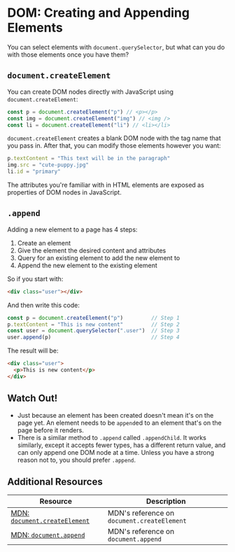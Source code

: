 # DOM: Creating and Appending Elements

You can select elements with `document.querySelector`, but what can you do with those elements once you have them?

## `document.createElement`

You can create DOM nodes directly with JavaScript using `document.createElement`:

```js
const p = document.createElement("p") // <p></p>
const img = document.createElement("img") // <img />
const li = document.createElement("li") // <li></li>
```

`document.createElement` creates a blank DOM node with the tag name that you pass in. After that, you can modify those elements however you want:

```js
p.textContent = "This text will be in the paragraph"
img.src = "cute-puppy.jpg"
li.id = "primary"
```

The attributes you're familiar with in HTML elements are exposed as properties of DOM nodes in JavaScript.

## `.append`

Adding a new element to a page has 4 steps:

1. Create an element
2. Give the element the desired content and attributes
3. Query for an existing element to add the new element to
4. Append the new element to the existing element

So if you start with:

```html
<div class="user"></div>
```

And then write this code:

```js
const p = document.createElement("p")         // Step 1
p.textContent = "This is new content"         // Step 2
const user = document.querySelector(".user")  // Step 3
user.append(p)                                // Step 4
```

The result will be:

```html
<div class="user">
  <p>This is new content</p>
</div>
```

## Watch Out!

* Just because an element has been created doesn't mean it's on the page yet. An element needs to be `append`ed to an element that's on the page before it renders.
* There is a similar method to `.append` called `.appendChild`. It works similarly, except it accepts fewer types, has a different return value, and can only append one DOM node at a time. Unless you have a strong reason not to, you should prefer `.append`.

## Additional Resources

| Resource | Description |
| --- | --- |
| [MDN: `document.createElement`](https://developer.mozilla.org/en-US/docs/Web/API/Document/createElement) | MDN's reference on `document.createElement` |
| [MDN: `document.append`](https://developer.mozilla.org/en-US/docs/Web/API/Element/append) | MDN's reference on `document.append` |
